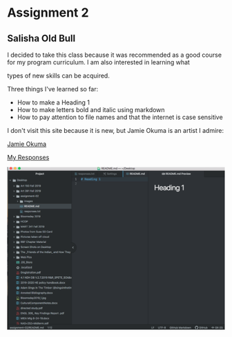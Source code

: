 # Assignment 2
## Salisha Old Bull

I decided to take this class because it was recommended as a good course for my program curriculum. I am also interested in learning what

types of new skills can be acquired. 

Three things I've learned so far:

- How to make a Heading 1
- How to make letters bold and italic using markdown
- How to pay attention to file names and that the internet is case sensitive

I don't visit this site because it is new, but Jamie Okuma is an artist I admire:

[Jamie Okuma](https://www.jokuma.com/)

[My Responses](./responses.txt)

![My Screenshot](./images/screenshot.png)
